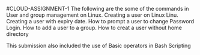 #CLOUD-ASSIGNMENT-1
 The following are the some of the commands in User and group management on Linux.
 Creating a user on Linux Linu.
 Creating a user with expiry date.
 How to prompt a user to change Password Login.
 How to add a user to a group.
 How to creat a user without home directory

 This submission also included the use of Basic operators in Bash Scripting 
 
